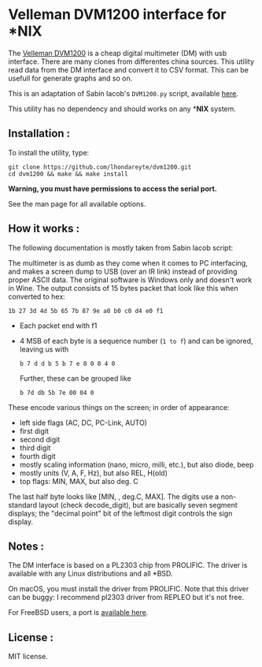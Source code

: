 # Velleman DVM1200 interface for *NIX

The [Velleman DVM1200](https://www.velleman.eu/products/view/?id=372236) is a 
cheap digital multimeter (DM) with usb interface. There are many clones 
from differentes china sources. This utility read data from the DM interface 
and convert it to CSV format. This can be usefull for generate graphs and so on.

This is an adaptation of Sabin Iacob's `DVM1200.py` script, available [here](https://gist.github.com/m0n5t3r/4543215). 

This utility has no dependency and should works on any ***NIX** system.

## Installation : 

To install the utility, type:

    git clone https://github.com/lhondareyte/dvm1200.git
    cd dvm1200 && make && make install

**Warning, you must have permissions to access the serial port.**

See the man page for all available options.

## How it works :

The following documentation is mostly taken from Sabin Iacob script:

The multimeter is as dumb as they come when it comes to PC interfacing, 
and makes a screen dump to USB (over an IR link) instead of providing proper 
ASCII data. The original software is Windows only and doesn't work in Wine.
The output consists of 15 bytes packet that look like this when converted to hex:

    1b 27 3d 4d 5b 65 7b 87 9e a0 b0 c0 d4 e0 f1

* Each packet end with f1
* 4 MSB of each byte is a sequence number (`1 to f`) and can be ignored, leaving us with

      b 7 d d b 5 b 7 e 0 0 0 4 0

  Further, these can be grouped like

      b 7d db 5b 7e 00 04 0

These encode various things on the screen; in order of appearance:

* left side flags (AC, DC, PC-Link, AUTO)
* first digit
* second digit
* third digit
* fourth digit
* mostly scaling information (nano, micro, milli, etc.), but also diode, beep
* mostly units (V, A, F, Hz), but also REL, H(old)
* top flags: MIN, MAX, but also deg. C

The last half byte looks like [MIN, <no idea>, deg.C, MAX]. The digits use a non-standard layout (check decode_digit), but are basically seven segment
displays; the "decimal point" bit of the leftmost digit controls the sign display.

## Notes :

The DM interface is based on a PL2303 chip from PROLIFIC. The driver is available 
with any Linux distributions and all *BSD.

On macOS, you must install the driver from PROLIFIC. Note that this driver can be buggy: I recommend pl2303 driver from REPLEO but it's not free.

For FreeBSD users, a port is [available here](https://github.com/lhondareyte/ports/tree/master/dvm1200).

## License :

MIT license.
